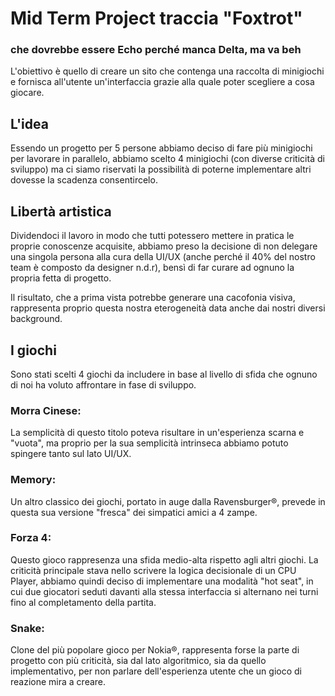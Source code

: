 # Mid Term Project traccia "Foxtrot"
### che dovrebbe essere Echo perché manca Delta, ma va beh

L'obiettivo è quello di creare un sito che contenga una raccolta di minigiochi e fornisca all'utente un'interfaccia grazie alla quale poter scegliere a cosa giocare.

## L'idea

Essendo un progetto per 5 persone abbiamo deciso di fare più minigiochi per lavorare in parallelo, abbiamo scelto 4 minigiochi (con diverse criticità di sviluppo) ma ci siamo riservati la possibilità di poterne implementare altri dovesse la scadenza consentircelo.

## Libertà artistica

Dividendoci il lavoro in modo che tutti potessero mettere in pratica le proprie conoscenze acquisite, abbiamo preso la decisione di non delegare una singola persona alla cura della UI/UX (anche perché il 40% del nostro team è composto da designer n.d.r), bensì di far curare ad ognuno la propria fetta di progetto.

Il risultato, che a prima vista potrebbe generare una cacofonia visiva, rappresenta proprio questa nostra eterogeneità data anche dai nostri diversi background.

## I giochi

Sono stati scelti 4 giochi da includere in base al livello di sfida che ognuno di noi ha voluto affrontare in fase di sviluppo.

### Morra Cinese:

La semplicità di questo titolo poteva risultare in un'esperienza scarna e "vuota", ma proprio per la sua semplicità intrinseca abbiamo potuto spingere tanto sul lato UI/UX.

### Memory:

Un altro classico dei giochi, portato in auge dalla Ravensburger®, prevede in questa sua versione "fresca" dei simpatici amici a 4 zampe.

### Forza 4:

Questo gioco rappresenza una sfida medio-alta rispetto agli altri giochi. La criticità principale stava nello scrivere la logica decisionale di un CPU Player, abbiamo quindi deciso di implementare una modalità "hot seat", in cui due giocatori seduti davanti alla stessa interfaccia si alternano nei turni fino al completamento della partita.

### Snake:

Clone del più popolare gioco per Nokia®, rappresenta forse la parte di progetto con più criticità, sia dal lato algoritmico, sia da quello implementativo, per non parlare dell'esperienza utente che un gioco di reazione mira a creare.